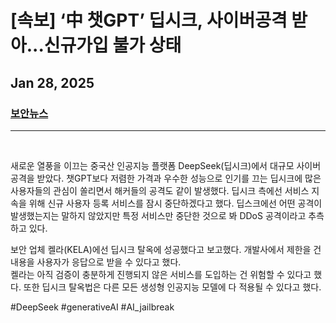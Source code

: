 # [속보] ‘中 챗GPT’ 딥시크, 사이버공격 받아...신규가입 불가 상태
## Jan 28, 2025
### [보안뉴스](https://www.boannews.com/media/view.asp?idx=135777&page=1&kind=1)
---
<br>

새로운 열풍을 이끄는 중국산 인공지능 플랫폼 DeepSeek(딥시크)에서 대규모 사이버 공격을 받았다. 챗GPT보다 저렴한 가격과 우수한 성능으로 인기를 끄는 딥시크에 많은 사용자들의 관심이 쏠리면서 해커들의 공격도 같이 발생했다. 딥시크 측에선 서비스 지속을 위해 신규 사용자 등록 서비스를 잠시 중단하겠다고 했다. 딥스크에선 어떤 공격이 발생했는지는 말하지 않았지만 특정 서비스만 중단한 것으로 봐 DDoS 공격이라고 추측하고 있다.

보안 업체 켈라(KELA)에선 딥시크 탈옥에 성공했다고 보고했다. 개발사에서 제한을 건 내용을 사용자가 응답으로 받을 수 있다고 했다.<br>
켈라는 아직 검증이 충분하게 진행되지 않은 서비스를 도입하는 건 위험할 수 있다고 했다. 또한 딥시크 탈옥법은 다른 모든 생성형 인공지능 모델에 다 적용될 수 있다고 했다.
<br>

#DeepSeek #generativeAI #AI_jailbreak